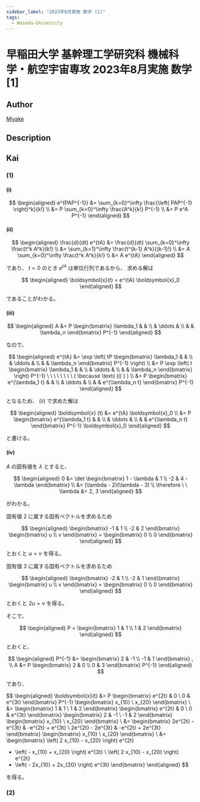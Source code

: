 ```yaml
---
sidebar_label: "2023年8月実施 数学 [1]"
tags:
  - Waseda-University
---
```

# 早稲田大学 基幹理工学研究科 機械科学・航空宇宙専攻 2023年8月実施 数学 \[1\]

## **Author**
[Miyake](https://miyake.github.io/exams/index.html)

## **Description**

## **Kai**
### (1)
#### (i)

$$
  \begin{aligned}
  e^{PAP^{-1}}
  &= \sum_{k=0}^\infty \frac{\left( PAP^{-1} \right)^k}{k!}
  \\
  &= P \sum_{k=0}^\infty \frac{A^k}{k!} P^{-1}
  \\
  &= P e^A P^{-1}
  \end{aligned}
$$

#### (ii)

$$
  \begin{aligned}
  \frac{d}{dt} e^{tA}
  &= \frac{d}{dt} \sum_{k=0}^\infty \frac{t^k A^k}{k!}
  \\
  &= \sum_{k=1}^\infty \frac{t^{k-1} A^k}{(k-1)!}
  \\
  &= A \sum_{k=0}^\infty \frac{t^k A^k}{k!}
  \\
  &= A e^{tA}
  \end{aligned}
$$

であり、 $t=0$ のとき $e^{tA}$ は単位行列であるから、
求める解は

$$
  \begin{aligned}
  \boldsymbol{x}(t) = e^{tA} \boldsymbol{x}_0
  \end{aligned}
$$

であることがわかる。

#### (iii)

$$
\begin{aligned}
A
&= P
\begin{bmatrix} \lambda_1 & & \\ & \ddots & \\ & & \lambda_n \end{bmatrix}
P^{-1}
\end{aligned}
$$

なので、

$$
\begin{aligned}
e^{tA}
&= \exp \left( tP
\begin{bmatrix} \lambda_1 & & \\ & \ddots & \\ & & \lambda_n \end{bmatrix}
P^{-1} \right)
\\
&= P \exp \left( t
\begin{bmatrix} \lambda_1 & & \\ & \ddots & \\ & & \lambda_n \end{bmatrix}
\right) P^{-1}
\ \ \ \ \ \ \ \ ( \because \text{ (i) } )
\\
&= P \begin{bmatrix}
e^{\lambda_1 t} & & \\ & \ddots & \\ & & e^{\lambda_n t}
\end{bmatrix} P^{-1}
\end{aligned}
$$

となるため、 (ii) で求めた解は

$$
\begin{aligned}
\boldsymbol{x} (t)
&= e^{tA} \boldsymbol{x}_0
\\
&= P \begin{bmatrix}
e^{\lambda_1 t} & & \\ & \ddots & \\ & & e^{\lambda_n t}
\end{bmatrix} P^{-1} \boldsymbol{x}_0
\end{aligned}
$$

と書ける。

#### (iv)
$A$ の固有値を $\lambda$ とすると、

$$
\begin{aligned}
0
&= \det \begin{bmatrix} 1 - \lambda & 1 \\ -2 & 4 - \lambda \end{bmatrix}
\\
&= (\lambda - 2)(\lambda - 3)
\\
\therefore \ \ \lambda &= 2, 3
\end{aligned}
$$

がわかる。

固有値 $2$ に属する固有ベクトルを求めるため

$$
\begin{aligned}
\begin{bmatrix} -1 & 1 \\ -2 & 2 \end{bmatrix}
\begin{bmatrix} u \\ v \end{bmatrix}
= \begin{bmatrix} 0 \\ 0 \end{bmatrix}
\end{aligned}
$$

とおくと $u=v$ を得る。

固有値 $3$ に属する固有ベクトルを求めるため

$$
\begin{aligned}
\begin{bmatrix} -2 & 1 \\ -2 & 1 \end{bmatrix}
\begin{bmatrix} u \\ v \end{bmatrix}
= \begin{bmatrix} 0 \\ 0 \end{bmatrix}
\end{aligned}
$$

とおくと $2u=v$ を得る。

そこで、

$$
\begin{aligned}
P = \begin{bmatrix} 1 & 1 \\ 1 & 2 \end{bmatrix}
\end{aligned}
$$

とおくと、

$$
\begin{aligned}
P^{-1} &= \begin{bmatrix} 2 & -1 \\ -1 & 1 \end{bmatrix}
, \\ 
A &= P \begin{bmatrix} 2 & 0 \\ 0 & 3 \end{bmatrix} P^{-1}
\end{aligned}
$$

であり、

$$
\begin{aligned}
\boldsymbol{x}(t)
&= P \begin{bmatrix} e^{2t} & 0 \\ 0 & e^{3t} \end{bmatrix} P^{-1}
\begin{bmatrix} x_{10} \\ x_{20} \end{bmatrix}
\\
&=
\begin{bmatrix} 1 & 1 \\ 1 & 2 \end{bmatrix}
\begin{bmatrix} e^{2t} & 0 \\ 0 & e^{3t} \end{bmatrix}
\begin{bmatrix} 2 & -1 \\ -1 & 2 \end{bmatrix}
\begin{bmatrix} x_{10} \\ x_{20} \end{bmatrix}
\\
&= \begin{bmatrix}
2e^{2t} - e^{3t} & -e^{2t} + e^{3t} \\
2e^{2t} - 2e^{3t} & -e^{2t} + 2e^{3t}
\end{bmatrix}
\begin{bmatrix} x_{10} \\ x_{20} \end{bmatrix}
\\
&= \begin{bmatrix}
\left( 2 x_{10} - x_{20} \right) e^{2t}
+ \left( - x_{10} + x_{20} \right) e^{3t}
\\
\left( 2 x_{10} - x_{20} \right) e^{2t}
+ \left( - 2x_{10} + 2x_{20} \right) e^{3t}
\end{bmatrix}
\end{aligned}
$$

を得る。

### (2)

